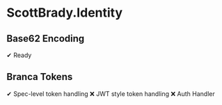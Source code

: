 # ScottBrady.Identity

## Base62 Encoding
✔ Ready

## Branca Tokens
✔ Spec-level token handling
❌ JWT style token handling
❌ Auth Handler
